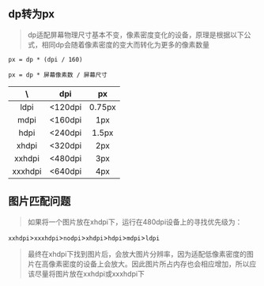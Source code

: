## dp转为px
> dp适配屏幕物理尺寸基本不变，像素密度变化的设备，原理是根据以下公式，相同dp会随着像素密度的变大而转化为更多的像素数量

```
px = dp * (dpi / 160)
```
```
px = dp * 屏幕像素数 / 屏幕尺寸
```
\ | dpi | px
:---: | :---: | :---:
ldpi | <120dpi | 0.75px
mdpi | <160dpi | 1px
hdpi | <240dpi | 1.5px
xhdpi | <320dpi | 2px
xxhdpi | <480dpi | 3px
xxxhdpi | <640dpi | 4px

## 图片匹配问题
> 如果将一个图片放在xhdpi下，运行在480dpi设备上的寻找优先级为：

`xxhdpi`>`xxxhdpi`>`nodpi`>`xhdpi`>`hdpi`>`mdpi`>`ldpi`

> 最终在xhdpi下找到图片后，会放大图片分辨率，因为适配低像素密度的图片在高像素密度的设备上会放大。因此图片所占内存也会相应增加，所以应该尽量将图片放在xxhdpi或xxxhdpi下  
